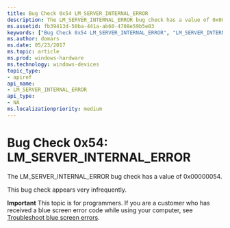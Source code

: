```yaml
---
title: Bug Check 0x54 LM_SERVER_INTERNAL_ERROR
description: The LM_SERVER_INTERNAL_ERROR bug check has a value of 0x00000054.This bug check appears very infrequently.
ms.assetid: fb39413d-50ba-441a-ab60-4708e59b5e03
keywords: ["Bug Check 0x54 LM_SERVER_INTERNAL_ERROR", "LM_SERVER_INTERNAL_ERROR"]
ms.author: domars
ms.date: 05/23/2017
ms.topic: article
ms.prod: windows-hardware
ms.technology: windows-devices
topic_type:
- apiref
api_name:
- LM_SERVER_INTERNAL_ERROR
api_type:
- NA
ms.localizationpriority: medium
---
```


# Bug Check 0x54: LM\_SERVER\_INTERNAL\_ERROR


The LM\_SERVER\_INTERNAL\_ERROR bug check has a value of 0x00000054.

This bug check appears very infrequently.

**Important** This topic is for programmers. If you are a customer who has received a blue screen error code while using your computer, see [Troubleshoot blue screen errors](http://windows.microsoft.com/windows-10/troubleshoot-blue-screen-errors).

 

 




